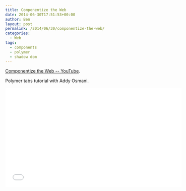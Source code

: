 ```yaml
---
title: Componentize the Web
date: 2014-06-30T17:51:53+00:00
author: Ben
layout: post
permalink: /2014/06/30/componentize-the-web/
categories:
  - Web
tags:
  - components
  - polymer
  - shadow dom
---
```

[Componentize the Web -- YouTube](https://www.youtube.com/watch?v=2toYLLcoY14).

Polymer tabs tutorial with Addy Osmani.

<p><iframe width="560" height="315" src="//www.youtube.com/embed/2toYLLcoY14" frameborder="0" allowfullscreen></iframe></p>
